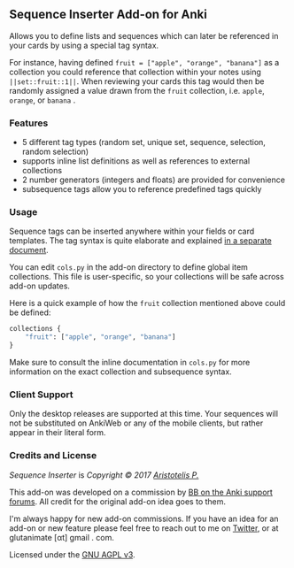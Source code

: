 ## Sequence Inserter Add-on for Anki

Allows you to define lists and sequences which can later be referenced in your cards by using a special tag syntax.

For instance, having defined `fruit = ["apple", "orange", "banana"]` as a collection you could reference that collection within your notes using `||set::fruit::1||`. When reviewing your cards this tag would then be randomly assigned a value drawn from the `fruit` collection, i.e.  `apple`, `orange`, or `banana` .

### Features

- 5 different tag types (random set, unique set, sequence, selection, random selection)
- supports inline list definitions as well as references to external collections
- 2 number generators (integers and floats) are provided for convenience
- subsequence tags allow you to reference predefined tags quickly

### Usage

Sequence tags can be inserted anywhere within your fields or card templates. The tag syntax is quite elaborate and explained [in a separate document]().

You can edit `cols.py` in the add-on directory to define global item collections. This file is user-specific, so your collections will be safe across add-on updates.

Here is a quick example of how the `fruit` collection mentioned above could be defined:

```python
collections {
    "fruit": ["apple", "orange", "banana"]
}
```

Make sure to consult the inline documentation in `cols.py` for more information on the exact collection and subsequence syntax.

### Client Support

Only the desktop releases are supported at this time. Your sequences will not be substituted on AnkiWeb or any of the mobile clients, but rather appear in their literal form.

### Credits and License

*Sequence Inserter* is *Copyright © 2017 [Aristotelis P.](https://github.com/Glutanimate)*

This add-on was developed on a commission by [BB on the Anki support forums](https://anki.tenderapp.com/discussions/add-ons/9504-100-for-add-on-developer-2). All credit for the original add-on idea goes to them.

I'm always happy for new add-on commissions. If you have an idea for an add-on or new feature please feel free to reach out to me on [Twitter](https://twitter.com/glutanimate), or at glutanimate [αt] gmail . com.

Licensed under the [GNU AGPL v3](https://www.gnu.org/licenses/agpl.html).